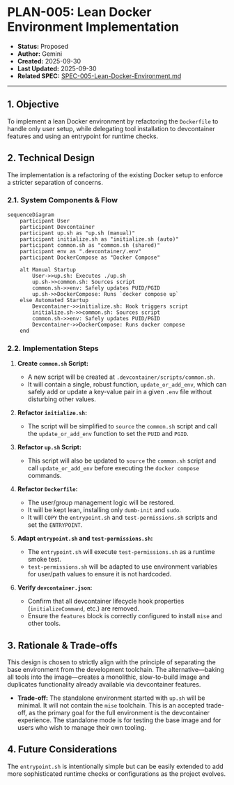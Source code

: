 # PLAN-005: Lean Docker Environment Implementation

*   **Status:** Proposed
*   **Author:** Gemini
*   **Created:** 2025-09-30
*   **Last Updated:** 2025-09-30
*   **Related SPEC:** [SPEC-005-Lean-Docker-Environment.md](SPEC-005-Lean-Docker-Environment.md)

---

## 1. Objective

To implement a lean Docker environment by refactoring the `Dockerfile` to handle only user setup, while delegating tool installation to devcontainer features and using an entrypoint for runtime checks.

## 2. Technical Design

The implementation is a refactoring of the existing Docker setup to enforce a stricter separation of concerns.

### 2.1. System Components & Flow

```mermaid
sequenceDiagram
    participant User
    participant Devcontainer
    participant up.sh as "up.sh (manual)"
    participant initialize.sh as "initialize.sh (auto)"
    participant common.sh as "common.sh (shared)"
    participant env as ".devcontainer/.env"
    participant DockerCompose as "Docker Compose"

    alt Manual Startup
        User->>up.sh: Executes ./up.sh
        up.sh->>common.sh: Sources script
        common.sh->>env: Safely updates PUID/PGID
        up.sh->>DockerCompose: Runs `docker compose up`
    else Automated Startup
        Devcontainer->>initialize.sh: Hook triggers script
        initialize.sh->>common.sh: Sources script
        common.sh->>env: Safely updates PUID/PGID
        Devcontainer->>DockerCompose: Runs docker compose
    end
```

### 2.2. Implementation Steps

1.  **Create `common.sh` Script:**
    *   A new script will be created at `.devcontainer/scripts/common.sh`.
    *   It will contain a single, robust function, `update_or_add_env`, which can safely add or update a key-value pair in a given `.env` file without disturbing other values.

2.  **Refactor `initialize.sh`:**
    *   The script will be simplified to `source` the `common.sh` script and call the `update_or_add_env` function to set the `PUID` and `PGID`.

3.  **Refactor `up.sh` Script:**
    *   This script will also be updated to `source` the `common.sh` script and call `update_or_add_env` before executing the `docker compose` commands.

4.  **Refactor `Dockerfile`:**
    *   The user/group management logic will be restored.
    *   It will be kept lean, installing only `dumb-init` and `sudo`.
    *   It will `COPY` the `entrypoint.sh` and `test-permissions.sh` scripts and set the `ENTRYPOINT`.

5.  **Adapt `entrypoint.sh` and `test-permissions.sh`:**
    *   The `entrypoint.sh` will execute `test-permissions.sh` as a runtime smoke test.
    *   `test-permissions.sh` will be adapted to use environment variables for user/path values to ensure it is not hardcoded.

6.  **Verify `devcontainer.json`:**
    *   Confirm that all devcontainer lifecycle hook properties (`initializeCommand`, etc.) are removed.
    *   Ensure the `features` block is correctly configured to install `mise` and other tools.

## 3. Rationale & Trade-offs

This design is chosen to strictly align with the principle of separating the base environment from the development toolchain. The alternative—baking all tools into the image—creates a monolithic, slow-to-build image and duplicates functionality already available via devcontainer features.

*   **Trade-off:** The standalone environment started with `up.sh` will be minimal. It will not contain the `mise` toolchain. This is an accepted trade-off, as the primary goal for the full environment is the devcontainer experience. The standalone mode is for testing the base image and for users who wish to manage their own tooling.

## 4. Future Considerations

The `entrypoint.sh` is intentionally simple but can be easily extended to add more sophisticated runtime checks or configurations as the project evolves.
